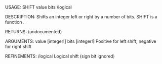 USAGE:
     SHIFT value bits /logical

DESCRIPTION:
     Shifts an integer left or right by a number of bits.
     SHIFT is a function .

RETURNS:
    (undocumented)

ARGUMENTS:
    value [integer!]
    bits [integer!]
        Positive for left shift, negative for right shift

REFINEMENTS:
    /logical
        Logical shift (sign bit ignored)
